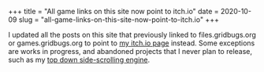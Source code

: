 +++
title = "All game links on this site now point to itch.io"
date = 2020-10-09
slug = "all-game-links-on-this-site-now-point-to-itch.io"
+++

I updated all the posts on this site that previously linked to files.gridbugs.org or games.gridbugs.org
to point to [my itch.io page](https://gridbugs.itch.io/) instead. Some exceptions are works in progress,
and abandoned projects that I never plan to release, such as my [top down side-scrolling engine](https://games.gridbugs.org/abandoned-game-big/).
